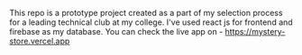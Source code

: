 This repo is a prototype project created as a part of my selection process for a leading technical club at my college.
I've used react js for frontend and firebase as my database.
You can check the live app on - https://mystery-store.vercel.app
